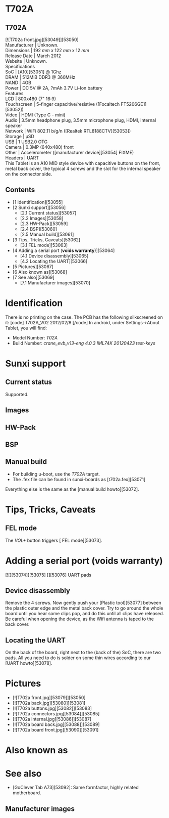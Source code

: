 # T702A
T702A  
---  
[![T702a front.jpg][53049]][53050]  
Manufacturer |  Unknown.   
Dimensions |  192 _mm_ x 122 _mm_ x 12 _mm_  
Release Date |  March 2012   
Website |  Unknown.   
Specifications   
SoC |  [A10][53051] @ 1Ghz   
DRAM |  512MiB DDR3 @ 360MHz   
NAND |  4GB   
Power |  DC 5V @ 2A, ?mAh 3.7V Li-Ion battery   
Features   
LCD |  800x480 (7" 16:9)   
Touchscreen |  5-finger capacitive/resistive ([Focaltech FT5206GE1][53052])   
Video |  HDMI (Type C - mini)   
Audio |  3.5mm headphone plug, 3.5mm microphone plug, HDMI, internal speaker   
Network |  WiFi 802.11 b/g/n ([Realtek RTL8188CTV][53053])   
Storage |  µSD   
USB |  1 USB2.0 OTG   
Camera |  0.3MP (640x480) front   
Other |  Accelerometer ([manufacturer device][53054] FIXME)   
Headers |  UART   
This Tablet is an A10 MID style device with capacitive buttons on the front, metal back cover, the typical 4 screws and the slot for the internal speaker on the connector side. 
## Contents
  * [1 Identification][53055]
  * [2 Sunxi support][53056]
    * [2.1 Current status][53057]
    * [2.2 Images][53058]
    * [2.3 HW-Pack][53059]
    * [2.4 BSP][53060]
    * [2.5 Manual build][53061]
  * [3 Tips, Tricks, Caveats][53062]
    * [3.1 FEL mode][53063]
  * [4 Adding a serial port (**voids warranty**)][53064]
    * [4.1 Device disassembly][53065]
    * [4.2 Locating the UART][53066]
  * [5 Pictures][53067]
  * [6 Also known as][53068]
  * [7 See also][53069]
    * [7.1 Manufacturer images][53070]

# Identification
There is no printing on the case. 
The PCB has the following silkscreened on it: 
[code] 
    T702A_V02
    2012/02/8
[/code]
In android, under Settings->About Tablet, you will find: 
  * Model Number: _T02A_
  * Build Number: _crane_evb_v13-eng 4.0.3 IML74K 20120423 test-keys_

# Sunxi support
## Current status
Supported. 
## Images
## HW-Pack
## BSP
## Manual build
  * For building u-boot, use the _T702A_ target.
  * The .fex file can be found in sunxi-boards as [t702a.fex][53071]

Everything else is the same as the [manual build howto][53072]. 
# Tips, Tricks, Caveats
## FEL mode
The _VOL+_ button triggers [ FEL mode][53073]. 
# Adding a serial port (**voids warranty**)
[![][53074]][53075]
[][53076]
UART pads
## Device disassembly
Remove the 4 screws. Now gently push your [Plastic tool][53077] between the plastic outer edge and the metal back cover. Try to go around the whole board until you hear some clips pop, and do this until all clips have released. Be careful when opening the device, as the Wifi antenna is taped to the back cover. 
## Locating the UART
On the back of the board, right next to the (back of the) SoC, there are two pads. All you need to do is solder on some thin wires according to our [UART howto][53078]. 
# Pictures
  * [![T702a front.jpg][53079]][53050]
  * [![T702a back.jpg][53080]][53081]
  * [![T702a buttons.jpg][53082]][53083]
  * [![T702a connectors.jpg][53084]][53085]
  * [![T702a internal.jpg][53086]][53087]
  * [![T702a board back.jpg][53088]][53089]
  * [![T702a board front.jpg][53090]][53091]

# Also known as
# See also
  * [GoClever Tab A73][53092]: Same formfactor, highly related motherboard.

## Manufacturer images
